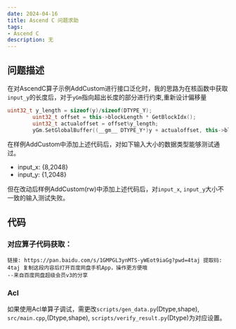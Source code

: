 ```yaml
---
date: 2024-04-16
title: Ascend C 问题求助
tags:
- Ascend C
description: 无
---
```

## 问题描述
在对AscendC算子示例AddCustom进行接口泛化时，我的思路为在核函数中获取`input_y`的长度后，对于`yGm`指向超出长度的部分进行约束,重新设计偏移量
```c++
uint32_t y_length = sizeof(y)/sizeof(DTYPE_Y);
        uint32_t offset = this->blockLength * GetBlockIdx();
        uint32_t actualoffset = offset%y_length;
        yGm.SetGlobalBuffer((__gm__ DTYPE_Y*)y + actualoffset, this->blockLength);
```
在样例AddCustom中添加上述代码后，对如下输入大小的数据类型能够测试通过。
- input_x: {8,2048}
- input_y: {1,2048}

但在改动后样例AddCustom(rw)中添加上述代码后，对`input_x`, `input_y`大小不一致的输入测试失败。
## 代码
### 对应算子代码获取：
```
链接: https://pan.baidu.com/s/1GMPGL3ynMTS-yWEot9iaGg?pwd=4taj 提取码: 4taj 复制这段内容后打开百度网盘手机App，操作更方便哦 
--来自百度网盘超级会员v3的分享
```
### Acl
如果使用Acl单算子调试，需更改`scripts/gen_data.py`(Dtype,shape), `src/main.cpp`,(Dtype,shape), `scripts/verify_result.py`(Dtype)为对应设置。 



